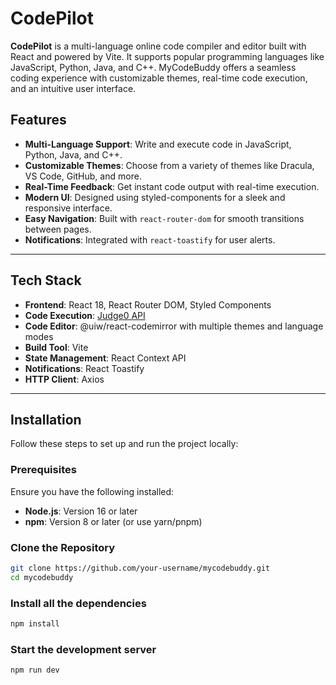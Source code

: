 # CodePilot

**CodePilot** is a multi-language online code compiler and editor built with React and powered by Vite. It supports popular programming languages like JavaScript, Python, Java, and C++. MyCodeBuddy offers a seamless coding experience with customizable themes, real-time code execution, and an intuitive user interface.

## Features

- **Multi-Language Support**: Write and execute code in JavaScript, Python, Java, and C++.
- **Customizable Themes**: Choose from a variety of themes like Dracula, VS Code, GitHub, and more.
- **Real-Time Feedback**: Get instant code output with real-time execution.
- **Modern UI**: Designed using styled-components for a sleek and responsive interface.
- **Easy Navigation**: Built with `react-router-dom` for smooth transitions between pages.
- **Notifications**: Integrated with `react-toastify` for user alerts.

---

## Tech Stack

- **Frontend**: React 18, React Router DOM, Styled Components
- **Code Execution**: [Judge0 API](https://ce.judge0.com/)
- **Code Editor**: @uiw/react-codemirror with multiple themes and language modes
- **Build Tool**: Vite
- **State Management**: React Context API
- **Notifications**: React Toastify
- **HTTP Client**: Axios

---

## Installation

Follow these steps to set up and run the project locally:

### Prerequisites
Ensure you have the following installed:
- **Node.js**: Version 16 or later
- **npm**: Version 8 or later (or use yarn/pnpm)

### Clone the Repository
```bash
git clone https://github.com/your-username/mycodebuddy.git
cd mycodebuddy
```


### Install all the dependencies
```bash
npm install
```
### Start the development server
```bash
npm run dev
```





